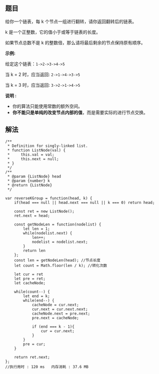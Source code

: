 ## 题目
给你一个链表，每 k 个节点一组进行翻转，请你返回翻转后的链表。

k 是一个正整数，它的值小于或等于链表的长度。

如果节点总数不是 k 的整数倍，那么请将最后剩余的节点保持原有顺序。

**示例:**

给定这个链表：```1->2->3->4->5```

当 k = 2 时，应当返回: ```2->1->4->3->5```

当 k = 3 时，应当返回: ```3->2->1->4->5```

**说明 :**

+ 你的算法只能使用常数的额外空间。
+ **你不能只是单纯的改变节点内部的值**，而是需要实际的进行节点交换。

## 解法
```
/**
 * Definition for singly-linked list.
 * function ListNode(val) {
 *     this.val = val;
 *     this.next = null;
 * }
 */
/**
 * @param {ListNode} head
 * @param {number} k
 * @return {ListNode}
 */

var reverseKGroup = function(head, k) {
    if(head === null || head.next === null || k === 0) return head;
    
    const ret = new ListNode();
    ret.next = head;
    
    const getNodeLen = function(nodelist) {
        let len = 1;
        while(nodelist.next) {
            len++;
            nodelist = nodelist.next;
        }
        return len
    };
    const len = getNodeLen(head); //节点长度
    let count = Math.floor(len / k); //转化次数

    let cur = ret
    let pre = ret;
    let cacheNode;

    while(count--) {
        let end = k;
        while(end--) { 
            cacheNode = cur.next;
            cur.next = cur.next.next;
            cacheNode.next = pre.next;
            pre.next = cacheNode;
            
            if (end === k - 1){
                cur = cur.next;
            }
        }
        pre = cur;
    }

    return ret.next;
};
//执行用时 : 120 ms   内存消耗 : 37.6 MB
```